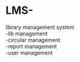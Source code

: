 # LMS-
library management system
<br>
-lib management
<br>
-circular management
<br>
-report management
<br>
-user management
